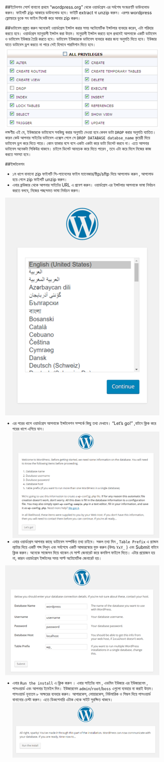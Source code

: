 ##ইটেলশন সোর্স বানানো
প্রথমে  “wordpress.org”  থেকে ওয়ার্ডপ্রেস এর সর্বশেষ সংস্করণটি ডাউনলোড করুন। ফাইলটি zip আকারে ডাউনলোড হবে। ফাইটি  extract বা unzip করুন। এরপর wordpress ফ্লোল্ডারে ডুকে সব ফাইল সিলেক্ট করে আবার zip করুন।

##ডাটাবেস প্রস্তুত করুন
অনেকেই ওয়ার্ডপ্রেস  ইন্সটল করার সময় অটোমেটিক ইন্সটলার ব্যবহার করেন, এটা পরিহার করতে হবে। ওয়ার্ডপ্রেস ম্যানুয়ালী ইন্সটল করা উত্তম। ম্যনুয়ালী ইন্সটল করতে হলে প্রথমেই আপনাকে একটি ডাটাবেস ও ডাটাবেস ইউজার তৈরি করতে হবে। ডাটাবেস ইউজারকে ডাটাবেস ব্যবহার করার জন্য অনুমতি দিতে হবে। ইউজার যাতে ডাটাবেস ড্রপ করতে না পারে সেই হিসাবে পারমিশান দিতে হবে। 
![পারমিশান](1.png)
লক্ষণীয় এই যে, ইউজারকে ডাটাবেসে সবকিছু করার অনুমতি দেওয়া হবে কেবল ডাটা `DROP` করার অনুমতি ব্যাতিত। কারন কেউ আপনার সাইটের ডাটাবেস এক্সেস পেলে সে `DROP DATABASE databse_name` কুয়েরী দিয়ে ডাটাবেস ড্রপ করে দিতে পারে। কোন হ্যাকার বসে বসে একটা একটা করে ডাটা ডিলেট করবে না। এতে আপনার ডাটাবেস অনেকটা সিকিউর থাকবে। চাইলে ডিলেট আনচেক করে দিতে পারেন , তবে এটা করে দিলে নিজের কাজ করতে সমস্যা হবে।

##ইন্সটলেশন
* ১ম ধাপে বানানো zip ফাইলটি সি-প্যানেলের ফাইল ম্যানেজার/ftp/sftp দিয়ে আপলোড করুন , আপলোড হয়ে গেলে zip ফাইলটি unzip করুন।
* এবার ব্রাউজার থেকে আপনার সাইটের URL এ প্রবেশ করুন। ওয়ার্ডপ্রেস এর ইন্সটলার আপনাকে ভাষা নির্বাচন করতে বলবে, নিজের পচ্ছন্দমত ভাষা নির্বাচন করুন।

![](2.png)

* এর পরের ধাপে ওয়ার্ডপ্রেস আপনাকে ইন্সটলেশন সম্পর্কে কিছু তথ্য দেখাবে। “Let’s go!” ,বাটনে ক্লিক করে পরের ধাপে এগিয়ে যান। 
![](3.png)
* এবার ওয়ার্ডপ্রেস আপনার কাছে ডাটাবেস সম্পর্কিত তথ্য চাইবে। সকল তথ্য দিন , `Table Prefix` এ র‍্যান্ডম ল্যাটার দিয়ে একটি শব্দ লিখুন এবং সর্বশেষে একটি আন্ডারস্কোর যুক্ত করুন (উদাঃ `YxY_` ) এবং Submit বাটনে ক্লিক করুন। অনেকে সাজেসন দিয়ে থাকেন যে সাল্ট জেনারেট করে কনফিগ ফাইলে দিতে। এটার প্রয়োজন হয় না, কারন ওয়ার্ডপ্রেস ইন্সটলের সময় সাল্ট অটোমেটিক জেনারেট হয়।

![](4.png)
* এবার `Run the install` এ ক্লিক করুন । এবার সাইটের নাম , এডমিন ইউজার এর ইউজারনেম , পাসওয়ার্ড এবং আপনার ইমেইল দিন। ইউজারনেম `admin`/`root`/`boss` এগুলো ব্যবহার না করাই উত্তম। পাসওয়ার্ড নূন্যতম ৮ অক্ষরের ব্যবহার করুন। আপারকেস, লোয়ারকেস, নিউমারিক ও সিম্বল দিয়ে পাসওয়ার্ড বানানোর চেস্টা করুন। এতে ডিকশেনারি এটাক থেকে সাইট সুরক্ষিত থাকবে।
![](5.png)
